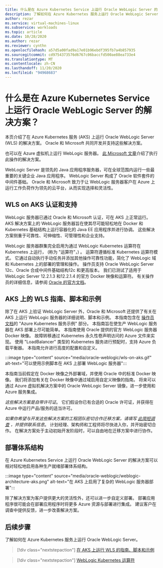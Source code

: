 ```yaml
---
title: 什么是在 Azure Kubernetes Service 上运行 Oracle WebLogic Server 的解决方案
description: 了解如何在 Azure Kubernetes 服务上运行 Oracle WebLogic Server。
author: rezar
ms.service: virtual-machines-linux
ms.subservice: workloads
ms.topic: article
ms.date: 10/28/2020
ms.author: rezar
ms.reviewer: cynthn
ms.openlocfilehash: a57d5a00fad9a17e01b96ebdf395fb7a4b857935
ms.sourcegitcommit: cd9754373576d6767c06baccfd500ae88ea733e4
ms.translationtype: MT
ms.contentlocale: zh-CN
ms.lasthandoff: 11/20/2020
ms.locfileid: "94968683"
---
```

# <a name="what-are-solutions-for-running-oracle-weblogic-server-on-the-azure-kubernetes-service"></a>什么是在 Azure Kubernetes Service 上运行 Oracle WebLogic Server 的解决方案？

本页介绍了在 Azure Kubernetes 服务 (AKS) 上运行 Oracle WebLogic Server (WLS) 的解决方案。 Oracle 和 Microsoft 共同开发并支持这些解决方案。

也可以在 Azure 虚拟机上运行 WebLogic 服务器。 [此 Microsoft 文章](/azure/virtual-machines/workloads/oracle/oracle-weblogic)介绍了执行此操作的解决方案。

WebLogic Server 是领先的 Java 应用程序服务器，可在全球范围内运行一些最重要的关键企业 Java 应用程序。 WebLogic Server 构成了 Oracle 软件套件的中间件基础。 Oracle 和 Microsoft 致力于让 WebLogic 服务器客户在 Azure 上运行工作负荷作为领先的云平台，从而实现选择和灵活性。

## <a name="wls-on-aks-certified-and-supported"></a>WLS on AKS 认证和支持
WebLogic 服务器已通过 Oracle 和 Microsoft 认证，可在 AKS 上正常运行。 AKS 解决方案上的 WebLogic 服务器旨在使其尽可能轻松地在 Docker 和 Kubernetes 基础结构上运行容器化的 Java EE 应用程序并进行协调。 这些解决方案侧重于可靠性、可伸缩性、可管理性和企业支持。

WebLogic 服务器群集完全启用为通过 WebLogic Kubernetes 运算符在 Kubernetes 上运行， (称为 "运算符"，) 。 运算符遵循标准 Kubernetes 运算符模式。 它通过自动执行手动任务并添加其他操作可靠性功能，简化了 WebLogic 域和 Kubernetes 上的部署的管理和操作。 操作员支持 Oracle WebLogic Server 12c、Oracle 合成中间件基础结构12c 和更高版本。 我们已测试了适用于 WebLogic Server 12.2.1.3 和12.2.1.4 的官方 Docker 映像和运算符。 有关操作员的详细信息，请参阅 [Oracle 的官方文档](https://oracle.github.io/weblogic-kubernetes-operator/)。

## <a name="guidance-scripts-and-samples-for-wls-on-aks"></a>AKS 上的 WLS 指南、脚本和示例
除了在 AKS 上验证 WebLogic Server 外，Oracle 和 Microsoft 还提供了有关在 AKS 上运行 WebLogic 服务器的详细说明、脚本和示例。 本指南包含在 [操作员文档](https://oracle.github.io/weblogic-kubernetes-operator/samples/simple/azure-kubernetes-service/)的 "Azure Kubernetes 服务示例" 部分。 本指南旨在使生产 WebLogic 服务器在 AKS 部署上尽可能简单。 本指南使用 Oracle 提供的官方 WebLogic 服务器 Docker 映像。 故障转移通过 Kubernetes 永久性卷声明访问的 Azure 文件来实现。 使用 "LoadBalancer" 类型的 Kubernetes 服务进行预配时，支持 Azure 负载平衡器。 本指南允许进行高度的配置和自定义。

:::image type="content" source="media/oracle-weblogic/wls-on-aks.gif" alt-text="可以使用示例脚本在 AKS 上部署 WebLogic 服务器":::

本指南当前假定在 Docker 映像之外部署域，并使用 Oracle 中的标准 Docker 映像。 我们将添加有关在 Docker 映像中通过域启用自定义映像的指南。 将来可以通过 Azure 虚拟机解决方案中的 Oracle WebLogic Server 镜像，进一步使用和 Azure 服务集成。

_这些解决方案是自带许可证_。 它们假设你已有合适的 Oracle 许可证，并获得在 Azure 中运行产品/服务的适当许可。

_如果你希望与开发这些解决方案的工程团队密切合作迁移方案，请填写 [此简短调查](https://aka.ms/wls-on-azure-survey) ，并提供联系信息_。 计划经理、架构师和工程师将尽快进入你，并开始密切合作。 在解决方案处于主动初始开发阶段时，可以自由地在迁移方案中进行协作。

## <a name="deployment-architectures"></a>部署体系结构

在 Azure Kubernetes Service 上运行 Oracle WebLogic Server 的解决方案可以相对轻松地启用各种生产就绪部署体系结构。

:::image type="content" source="media/oracle-weblogic/weblogic-architecture-aks.png" alt-text="在 AKS 上启用了复杂的 WebLogic 服务器部署":::

除了解决方案为客户提供更大的灵活性外，还可以进一步自定义部署。 部署应用程序很可能会在部署应用程序时将更多 Azure 资源与部署进行集成。 建议客户在调查中提供反馈，进一步改善解决方案。

## <a name="next-steps"></a>后续步骤

了解如何在 Azure Kubernetes 服务上运行 Oracle WebLogic Server。

> [!div class="nextstepaction"]
> [在 AKS 上运行 WLS 的指南、脚本和示例](https://oracle.github.io/weblogic-kubernetes-operator/samples/simple/azure-kubernetes-service/)

> [!div class="nextstepaction"]
> [WebLogic Kubernetes 运算符](https://oracle.github.io/weblogic-kubernetes-operator/)
